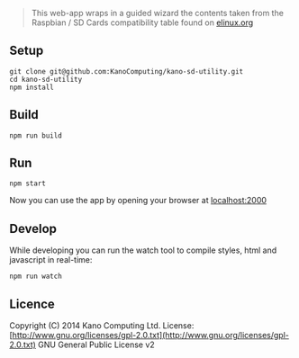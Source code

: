 > This web-app wraps in a guided wizard the contents taken from the Raspbian / SD Cards compatibility table found on [elinux.org](http://elinux.org/RPi_SD_cards)

## Setup

	git clone git@github.com:KanoComputing/kano-sd-utility.git
	cd kano-sd-utility
	npm install
	
## Build

	npm run build

## Run

	npm start

Now you can use the app by opening your browser at [localhost:2000](http://localhost:2000)

## Develop

While developing you can run the watch tool to compile styles, html and javascript in real-time:


	npm run watch

## Licence

Copyright (C) 2014 Kano Computing Ltd.
License: [http://www.gnu.org/licenses/gpl-2.0.txt](http://www.gnu.org/licenses/gpl-2.0.txt) GNU General Public License v2